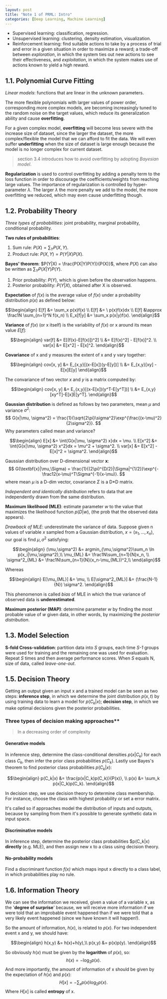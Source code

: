 ```yaml
---
layout: post
title: "Note 1 of PRML: Intro"
categories: [Deep Learning, Machine Learning]
---
```


- Supervised learning: classification, regression.
- Unsupervised learning: clustering, density estimation, visualization.
- Reinforcement learning: find suitable actions to take by a process of trial and error in a given situation in order to maximize a reward; a trade-off between *exploration*, in which the system ties out new actions to see their effectiveness, and *exploitation*, in which the system makes use of actions known to yield a high reward.

## 1.1. Polynomial Curve Fitting



*Linear models*: functions that are linear in the unknown parameters.

The more flexible polynomials with larger values of power order, corresponding more complex models, are becoming increasingly tuned to the random noise on the target values, which reduce its generalization ability and cause **overfitting**.

For a given complex model, **overfitting** will become less severe with the increase size of dataset, since the larger the dataset, the more complex/flexible the model that we can afford to fit the data. We will even suffer **underfitting** when the size of dataset is large enough because the model is no longer complex for current dataset.
> section 3.4 introduces how to avoid overfitting by adopting *Bayesian model*.

**Regularization** is used to control overfitting by adding a penalty term to the loss function in order to discourage the coefficients/weights from reaching large values. The importance of regularization is controlled by hyper-parameter $\lambda$. The larger $\lambda$ the more penalty we add to the model, the more overfitting we reduced, which may even cause underfitting though.

## 1.2. Probability Theory



*Three types of probabilities*: joint probability, marginal probability, conditional probability.

**Two rules of probabilities**:

1. Sum rule: $P(X) = \sum_Y P(X, Y)$.
2. Product rule: $P(X, Y) = P(Y|X)P(X)$.

**Bayes' theorem**: $P(Y|X) = \frac{P(X|Y)P(Y)}{P(X)}$, where $P(X)$ can also be written as $\sum_Y P(X|Y)P(Y)$.
1. Prior probability: $P(Y)$, which is given before the observation happens.
2. Posterior probability: $P(Y|X)$, obtained after X is observed.

**Expectation** of $f(x)$ is the average value of $f(x)$ under a probability distribution $p(x)$ as defined below:

$$\begin{align}
E[f] &= \sum_x p(x)f(x) \\
E[f] &= \ p(x)f(x)dx    \\
E[f] &\approx \frac1N \sum_{n=1}^N f(x_n) \\
E_x[f|y] &= \sum_x p(x|y)f(x).
\end{align}$$

**Variance** of $f(x)$ (or x itself) is the variability of $f(x)$ or x around its mean value $E[f]$:

$$\begin{align}
var[f] &= E[(f(x)-E[f(x)])^2] \\
​       &= E[f(x)^2] - E[f(x)]^2. \\
var[x] &= E[x^2] - E[x]^2.
\end{align}$$

**Covariance** of x and y measures the extent of x and y vary together:

$$\begin{align}
cov[x, y] &= E_{x,y}[(x-E[x])(y-E[y])] \\
​          &= E_{x,y}[xy] - E[x]E[y]
\end{align}$$

The convariance of two vector $\textit{x}$ and $\textit{y}$ is a matrix computed by:

$$\begin{align}
cov[x, y] &= E_{x,y}[(x-E[x])(y^T-E[y^T])] \\
​          &= E_{x,y}[xy^T]-E[x]E[y^T].
\end{align}​$$

**Gaussian distribution** is defined as follows by two parameters, mean $\mu$ and variance $\sigma^2$:
$$
G(x|\mu, \sigma^2) = \frac{1}{\sqrt{2\pi}\sigma^2}\exp^{\frac{(x-\mu)^2}{2\sigma^2}}.
$$
Why parameters called mean and variance?

$$\begin{align}
E[x] &= \int{G(x|\mu, \sigma^2) x}dx = \mu. \\
E[x^2] &= \int{G(x|\mu, \sigma^2) x^2}dx = \mu^2 + \sigma^2. \\
var[x] &= E[x^2] - E[x]^2 = \sigma^2.
\end{align}$$

Gaussian distribution over D-dimensional vector $\textbf{x}$:
$$
G(\textbf{x}|\mu,\Sigma) = \frac{1}{(2\pi)^{D/2}|\Sigma|^{1/2}}\exp^{-\frac12(x-\mu)^T\Sigma^{-1}(x-\mu)}.
$$
where mean $\mu$ is a D-dim vector, covariance $\Sigma$ is a D*D matrix.

*Independent and identically distribution* refers to data that are independently drawn from the same distribution.

**Maximum likelihood (MLE)**: estimate parameter $w$ to the value that maximizes the likelihood function $p(D|w)$, (the prob that the observed data appears).

*Drawback of MLE*: underestimate the variance of data. Suppose given n values of variable *x* sampled from a Gaussian distribution, $x=(x_1,...,x_n)$, our goal is find $\mu, \sigma^2$ satisfying:

$$\begin{align}
(\mu,\sigma^2) &= argmin_{\mu,\sigma^2}\sum_n \ln p(x_i|\mu,\sigma^2),\\
\mu_{ML} &= \frac1N\sum_{n=1}{N}x_n, \\
\sigma^2_{ML} &= \frac1N\sum_{n=1}{N}(x_n-\mu_{ML})^2,\\
\end{align}$$

Whereas

$$\begin{align}
E[\mu_{ML}] &= \mu, \\
E[\sigma^2_{ML}] &= (\frac{N-1}{N}) \sigma^2.
\end{align}$$

This phenomenon is called *bias* of MLE in which the true variance of observed data is **underestimated**.

**Maximum posterior (MAP)**: determine parameter $w$ by finding the most probable value of $w$ given data, in other words, by maximizing the *posterior distribution*.

## 1.3. Model Selection



**S-fold Cross-validation**: partition data into *S* groups, each time  *S-1* groups were used for training and the remaining one was used for evaluation. Repeat *S* times and then average performance scores. When *S* equals N, size of data, called *leave-one-out*.

## 1.5. Decision Theory



Getting an output given an input x and a trained model can be seen as two steps: **inference step**, in which we determine the joint distribution $p(x, t)$ by using training data to learn a model for $p(C_k|x)$; **decision step**, in which we make optimal decisions given the posterior probabilities.

### Three types of decision making approaches**
> In a decreasing order of complexity

#### Generative models
In inference step, determine the class-conditional densities $p(x|C_k)$ for each class $C_k$, then infer the prior class probabilities $p(C_k)$. Lastly use Bayes's theorem to find posterior class probabilities $p(C_k|x)$:

$$\begin{align}
p(C_k|x) &= \frac{p(x|C_k)p(C_k)}{P(x)}, \\
p(x) &= \sum_k p(x|C_k)p(C_k).
\end{align}$$

In decision step, we use decision theory to determine class membership. For instance, choose the class with highest probability or set a error matrix.

It's called so if approaches model the distribution of inputs and outputs, because by sampling from them it's possible to generate synthetic data in input space.

#### Discriminative models
In inference step, determine the posterior class probabilities $p(C_k|x) **directly** (e.g. MLE), and then assign new x to a class using decision theory.

#### No-probability models
Find a discriminant function *f(x)* which maps input x directly to a class label, in which probabilities play no rule.

## 1.6. Information Theory



We can see the information we received, given a value of a variable x, as the '**degree of surprise**' because, we will receive more information if we were told that an improbable event happened than if we were told that a very likely event happened (since we have known it will happen!).

So the amount of information, $h(x)$, is related to $p(x)$. For two independent event x and y, we should have:

$$\begin{align}
h(x,y) &= h(x)+h(y),\\
p(x,y) &= p(x)p(y).
\end{align}$$

So obviously $h(x)$ must be given by the **logarithm** of $p(x)$, so:
$$
h(x) = -\log_2p(x).
$$
And more importantly, the amount of information of x should be given by the expectation of $h(x)$ and $p(x)$:
$$
H[x] = -\sum_x p(x)\log_2p(x).
$$
Where $H[x]​$ is called **entropy** of x.